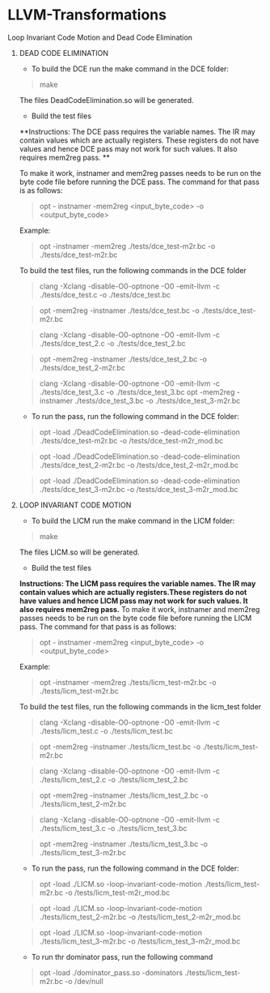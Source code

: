 # LLVM-Transformations
Loop Invariant Code Motion and Dead Code Elimination

1. DEAD CODE ELIMINATION

    * To build the DCE run the make command in the DCE folder:

    > make

    The files DeadCodeElimination.so will be generated.

    * Build the test files

    **Instructions: The DCE pass requires the variable names. The IR may contain values which are actually registers. These registers do not have values and hence DCE pass may not work for such values. It also requires mem2reg pass. **

    To make it work, instnamer and mem2reg passes needs to be run on the byte code file before running the DCE pass. The command for that
    pass is as follows:

    > opt - instnamer -mem2reg <input_byte_code> -o <output_byte_code>

    Example:

    > opt -instnamer -mem2reg ./tests/dce_test-m2r.bc  -o ./tests/dce_test-m2r.bc 

    To build the test files, run the following commands in the DCE folder

    > clang -Xclang -disable-O0-optnone -O0 -emit-llvm -c ./tests/dce_test.c -o ./tests/dce_test.bc

    > opt -mem2reg -instnamer ./tests/dce_test.bc -o ./tests/dce_test-m2r.bc

    > clang -Xclang -disable-O0-optnone -O0 -emit-llvm -c ./tests/dce_test_2.c -o ./tests/dce_test_2.bc

    > opt -mem2reg -instnamer ./tests/dce_test_2.bc -o ./tests/dce_test_2-m2r.bc

    > clang -Xclang -disable-O0-optnone -O0 -emit-llvm -c ./tests/dce_test_3.c -o ./tests/dce_test_3.bc
    > opt -mem2reg -instnamer ./tests/dce_test_3.bc -o ./tests/dce_test_3-m2r.bc

    * To run the pass, run the following command in the DCE folder:

    > opt -load ./DeadCodeElimination.so -dead-code-elimination ./tests/dce_test-m2r.bc -o /tests/dce_test-m2r_mod.bc

    > opt -load ./DeadCodeElimination.so -dead-code-elimination ./tests/dce_test_2-m2r.bc -o /tests/dce_test_2-m2r_mod.bc

    > opt -load ./DeadCodeElimination.so -dead-code-elimination ./tests/dce_test_3-m2r.bc -o /tests/dce_test_3-m2r_mod.bc

2. LOOP INVARIANT CODE MOTION

    * To build the LICM run the make command in the LICM folder:

    > make

    The files LICM.so will be generated.

    * Build the test files

    **Instructions: The LICM pass requires the variable names. The IR may contain values which are actually registers.These registers do not have values and hence LICM pass may not work for such values. It also requires mem2reg pass.**
    To make it work, instnamer and mem2reg passes needs to be run on the byte code file before running the LICM pass. The command for that
    pass is as follows:

    > opt - instnamer -mem2reg <input_byte_code> -o <output_byte_code>

    Example:

    > opt -instnamer -mem2reg ./tests/licm_test-m2r.bc  -o ./tests/licm_test-m2r.bc 

    To build the test files, run the following commands in the licm_test folder

    > clang -Xclang -disable-O0-optnone -O0 -emit-llvm -c ./tests/licm_test.c -o ./tests/licm_test.bc

    > opt -mem2reg -instnamer ./tests/licm_test.bc -o ./tests/licm_test-m2r.bc

    > clang -Xclang -disable-O0-optnone -O0 -emit-llvm -c ./tests/licm_test_2.c -o ./tests/licm_test_2.bc

    > opt -mem2reg -instnamer ./tests/licm_test_2.bc -o ./tests/licm_test_2-m2r.bc

    > clang -Xclang -disable-O0-optnone -O0 -emit-llvm -c ./tests/licm_test_3.c -o ./tests/licm_test_3.bc

    > opt -mem2reg -instnamer ./tests/licm_test_3.bc -o ./tests/licm_test_3-m2r.bc

    * To run the pass, run the following command in the DCE folder:

    > opt -load ./LICM.so -loop-invariant-code-motion ./tests/licm_test-m2r.bc -o /tests/licm_test-m2r_mod.bc

    > opt -load ./LICM.so -loop-invariant-code-motion ./tests/licm_test_2-m2r.bc -o /tests/licm_test_2-m2r_mod.bc

    > opt -load ./LICM.so -loop-invariant-code-motion ./tests/licm_test_3-m2r.bc -o /tests/licm_test_3-m2r_mod.bc

    * To run thr dominator pass, run the following command

    > opt -load ./dominator_pass.so -dominators ./tests/licm_test-m2r.bc -o /dev/null